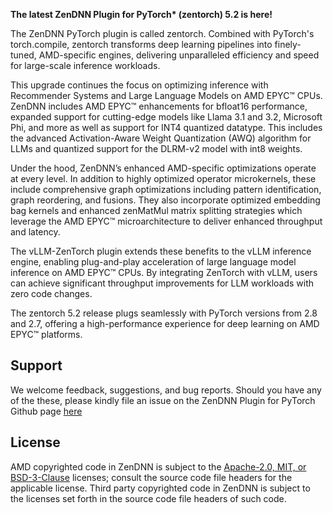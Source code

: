 __The latest ZenDNN Plugin for PyTorch* (zentorch) 5.2 is here!__

The ZenDNN PyTorch plugin is called zentorch. Combined with PyTorch's torch.compile, zentorch transforms deep learning pipelines into finely-tuned, AMD-specific engines, delivering unparalleled efficiency and speed for large-scale inference workloads.

This upgrade continues the focus on optimizing inference with Recommender Systems and Large Language Models on AMD EPYC™ CPUs.
ZenDNN includes AMD EPYC™ enhancements for bfloat16 performance, expanded support for cutting-edge models like Llama 3.1 and 3.2, Microsoft Phi, and more as well as support for INT4 quantized datatype.
This includes the advanced Activation-Aware Weight Quantization (AWQ) algorithm for LLMs and quantized support for the DLRM-v2 model with int8 weights.

Under the hood, ZenDNN’s enhanced AMD-specific optimizations operate at every level. In addition to highly optimized operator microkernels, these include comprehensive graph optimizations including pattern identification, graph reordering, and fusions.
They also incorporate optimized embedding bag kernels and enhanced zenMatMul matrix splitting strategies which leverage the AMD EPYC™ microarchitecture to deliver enhanced throughput and latency.

The vLLM-ZenTorch plugin extends these benefits to the vLLM inference engine, enabling plug-and-play acceleration of large language model inference on AMD EPYC™ CPUs. By integrating ZenTorch with vLLM, users can achieve significant throughput improvements for LLM workloads with zero code changes.

The zentorch 5.2 release plugs seamlessly with PyTorch versions from 2.8 and 2.7, offering a high-performance experience for deep learning on AMD EPYC™ platforms.

## Support

We welcome feedback, suggestions, and bug reports. Should you have any of the these, please kindly file an issue on the ZenDNN Plugin for PyTorch Github page [here](https://github.com/amd/ZenDNN-pytorch-plugin/issues)

## License

AMD copyrighted code in ZenDNN is subject to the [Apache-2.0, MIT, or BSD-3-Clause](https://github.com/amd/ZenDNN-pytorch-plugin/blob/main/LICENSE) licenses; consult the source code file headers for the applicable license.  Third party copyrighted code in ZenDNN is subject to the licenses set forth in the source code file headers of such code.